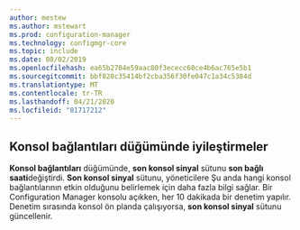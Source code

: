 ```yaml
---
author: mestew
ms.author: mstewart
ms.prod: configuration-manager
ms.technology: configmgr-core
ms.topic: include
ms.date: 08/02/2019
ms.openlocfilehash: ea65b2704e59aac80f3ececc60ce4b6ac765e5b1
ms.sourcegitcommit: bbf820c35414bf2cba356f30fe047c1a34c5384d
ms.translationtype: MT
ms.contentlocale: tr-TR
ms.lasthandoff: 04/21/2020
ms.locfileid: "81717212"
---
```

## <a name="improvements-to-console-connections-node"></a>Konsol bağlantıları düğümünde iyileştirmeler
<!--4923997, 4951240 -->
**Konsol bağlantıları** düğümünde, **son konsol sinyal** sütunu **son bağlı saati**değiştirdi. **Son konsol sinyal** sütunu, yöneticilere Şu anda hangi konsol bağlantılarının etkin olduğunu belirlemek için daha fazla bilgi sağlar. Bir Configuration Manager konsolu açıkken, her 10 dakikada bir denetim yapılır. Denetim sırasında konsol ön planda çalışıyorsa, **son konsol sinyal** sütunu güncellenir.